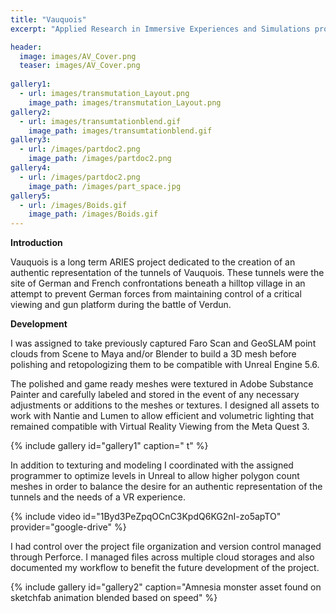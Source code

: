 ```yaml
---
title: "Vauquois"
excerpt: "Applied Research in Immersive Experiences and Simulations project, ongoing"

header:
  image: images/AV_Cover.png
  teaser: images/AV_Cover.png
  
gallery1:
  - url: images/transmutation_Layout.png
    image_path: images/transmutation_Layout.png
gallery2:
  - url: images/transumtationblend.gif
    image_path: images/transumtationblend.gif
gallery3:
  - url: /images/partdoc2.png
    image_path: /images/partdoc2.png
gallery4:
  - url: /images/partdoc2.png
    image_path: /images/part_space.jpg
gallery5:
  - url: /images/Boids.gif
    image_path: /images/Boids.gif
---
```

**Introduction**

Vauquois is a long term ARIES project dedicated to the creation of an authentic representation of the tunnels of Vauquois. These tunnels were the site of German and French confrontations beneath a hilltop village in an attempt to prevent German forces from maintaining control of a critical viewing and gun platform during the battle of Verdun. 

**Development**

I was assigned to take previously captured Faro Scan and GeoSLAM point clouds from Scene to Maya and/or Blender to build a 3D mesh before polishing and retopologizing them to be compatible with Unreal Engine 5.6.

The polished and game ready meshes were textured in Adobe Substance Painter and carefully labeled and stored in the event of any necessary adjustments or additions to the meshes or textures. I designed all assets to work with Nantie and Lumen to allow efficient and volumetric lighting that remained compatible with Virtual Reality Viewing from the Meta Quest 3.

{% include gallery id="gallery1" caption="	t" %}


In addition to texturing and modeling I coordinated with the assigned programmer to optimize levels in Unreal to allow higher polygon count meshes in order to balance the desire for an authentic representation of the tunnels and the needs of a VR experience. 

{% include video id="1Byd3PeZpqOCnC3KpdQ6KG2nI-zo5apTO" provider="google-drive" %}
  
I had control over the project file organization and version control managed through Perforce. I managed files across multiple cloud storages and also documented my workflow to benefit the future development of the project.

{% include gallery id="gallery2" caption="Amnesia monster asset found on sketchfab animation blended based on speed" %}

